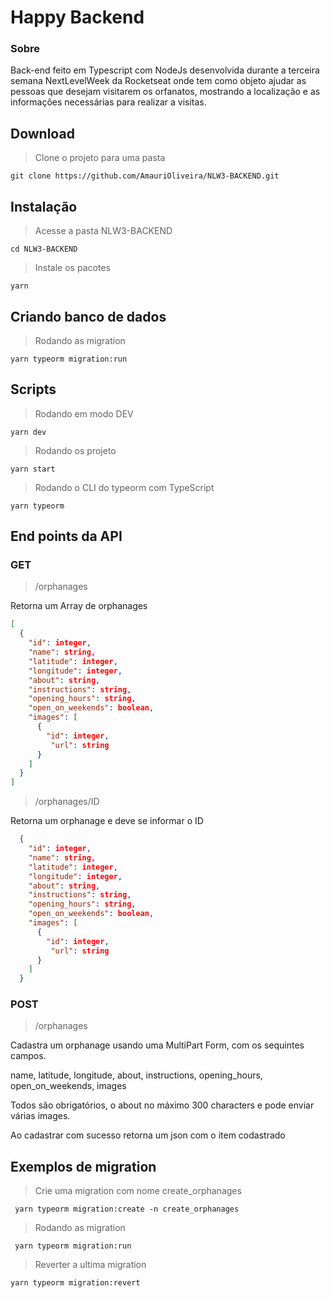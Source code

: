 
# Happy Backend

### Sobre

Back-end feito em Typescript com NodeJs desenvolvida durante a terceira semana NextLevelWeek da Rocketseat onde tem como objeto ajudar as pessoas que desejam visitarem os orfanatos, mostrando a localização e as informações necessárias para realizar a visitas.

## Download

> Clone o projeto para uma pasta

``` bath
git clone https://github.com/AmauriOliveira/NLW3-BACKEND.git
```

## Instalação

> Acesse a pasta NLW3-BACKEND

``` bath
cd NLW3-BACKEND
```

> Instale os pacotes

``` bath
yarn
```

## Criando banco de dados

> Rodando as migration

``` bath
yarn typeorm migration:run
```

## Scripts

> Rodando em modo DEV

``` bath
yarn dev
```

> Rodando os projeto

``` bath
yarn start
```

> Rodando o CLI do typeorm com TypeScript

``` bath
yarn typeorm
```


## End points da API

### GET

> /orphanages

Retorna um Array de orphanages

``` JSON
[
  {
    "id": integer,
    "name": string,
    "latitude": integer,
    "longitude": integer,
    "about": string,
    "instructions": string,
    "opening_hours": string,
    "open_on_weekends": boolean,
    "images": [
      {
        "id": integer,
         "url": string
      }
    ]
  }
]
```

> /orphanages/ID

Retorna um orphanage e deve se informar o ID

``` JSON
  {
    "id": integer,
    "name": string,
    "latitude": integer,
    "longitude": integer,
    "about": string,
    "instructions": string,
    "opening_hours": string,
    "open_on_weekends": boolean,
    "images": [
      {
        "id": integer,
         "url": string
      }
    ]
  }
```

### POST

> /orphanages

Cadastra um orphanage usando uma MultiPart Form, com os sequintes campos.

name, latitude, longitude, about, instructions, opening_hours, open_on_weekends, images

Todos são obrigatórios, o about no máximo 300 characters e pode enviar várias images.

Ao cadastrar com sucesso retorna um json com o item codastrado


## Exemplos de migration

> Crie uma migration com nome create_orphanages

``` bath
 yarn typeorm migration:create -n create_orphanages
```

> Rodando as migration

``` bath
 yarn typeorm migration:run
 ```

 > Reverter a ultima migration

``` bath
yarn typeorm migration:revert
 ```
